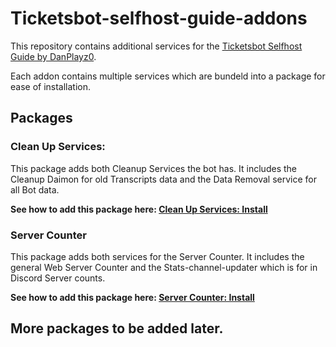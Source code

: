 # Ticketsbot-selfhost-guide-addons

This repository contains additional services for the [Ticketsbot Selfhost Guide by DanPlayz0](https://github.com/DanPlayz0/ticketsbot-self-host-guide).

Each addon contains multiple services which are bundeld into a package for ease of installation.


## Packages

### Clean Up Services:

This package adds both Cleanup Services the bot has. It includes the Cleanup Daimon for old Transcripts data and the Data Removal service for all Bot data.

**See how to add this package here: [Clean Up Services: Install](/Packages/Clean-up-Services-package.md)**


### Server Counter

This package adds both services for the Server Counter. It includes the general Web Server Counter and the Stats-channel-updater which is for in Discord Server counts.

**See how to add this package here: [Server Counter: Install](/Packages/Server-counter-package.md)**


## More packages to be added later.